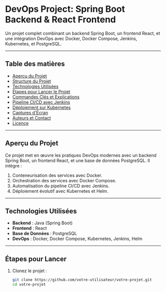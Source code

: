 # **DevOps Project: Spring Boot Backend & React Frontend**

Un projet complet combinant un backend Spring Boot, un frontend React, et une intégration DevOps avec Docker, Docker Compose, Jenkins, Kubernetes, et PostgreSQL.

---

## **Table des matières**
- [Aperçu du Projet](#aperçu-du-projet)
- [Structure du Projet](#structure-du-projet)
- [Technologies Utilisées](#technologies-utilisées)
- [Étapes pour Lancer le Projet](#étapes-pour-lancer-le-projet)
- [Commandes Clés et Explications](#commandes-clés-et-explications)
- [Pipeline CI/CD avec Jenkins](#pipeline-cicd-avec-jenkins)
- [Déploiement sur Kubernetes](#déploiement-sur-kubernetes)
- [Captures d'Écran](#captures-décran)
- [Auteurs et Contact](#auteurs-et-contact)
- [Licence](#licence)

---

## **Aperçu du Projet**

Ce projet met en œuvre les pratiques DevOps modernes avec un backend Spring Boot, un frontend React, et une base de données PostgreSQL. Il intègre :

1. Conteneurisation des services avec Docker.
2. Orchestration des services avec Docker Compose.
3. Automatisation du pipeline CI/CD avec Jenkins.
4. Déploiement évolutif avec Kubernetes et Helm.

---


## **Technologies Utilisées**
- **Backend** : Java (Spring Boot)
- **Frontend** : React
- **Base de Données** : PostgreSQL
- **DevOps** : Docker, Docker Compose, Kubernetes, Jenkins, Helm

---

## **Étapes pour Lancer**
1. Clonez le projet :
   ```bash
   git clone https://github.com/votre-utilisateur/votre-projet.git
   cd votre-projet
